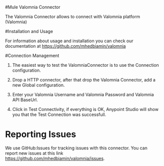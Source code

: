 #Mule Valomnia Connector

The Valomnia Connector allows to connect with Valomnia platform (Valomnia)

#Installation and Usage

For information about usage and installation you can check our documentation at https://github.com/mhedbiamin/valomnia

#Connection Management


1. The easiest way to test the ValomniaConnector is to use the Connection  configuration.

2. Drop a HTTP connector, after that drop the  Valomnia Connector, add a new Global configuration.

3. Enter your Valomnia Username and Valomnia Password and  Valomnia API BaseUrl.

4. Click in Test Connectivity, if everything is OK, Anypoint Studio will show you that the Test Connection was successfull.
 
# Reporting Issues

We use GitHub:Issues for tracking issues with this connector. You can report new issues at this link https://github.com/mhedbiamin/valomnia/issues.
 